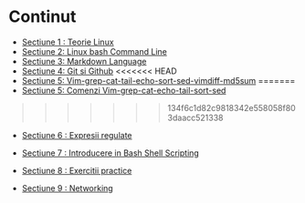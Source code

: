 # Continut
* [Sectiune 1 : Teorie Linux](teorie/teorie-linux.md) 
* [Sectiune 2: Linux bash Command Line](command-line/linux-bash-command-line.md)
* [Sectiune 3: Markdown Language](markdown/markdown-language.md)
* [Sectiune 4: Git si Github](git/git-continut.md)
<<<<<<< HEAD
* [Sectiune 5: Vim-grep-cat-tail-echo-sort-sed-vimdiff-md5sum](vim-grep-cat-tail-echo-sort-sed-vimdiff-md5sum/vim-grep-cat-tail-echo-sort-sed-vimdiff-md5sum.md)
=======
* [Sectiune 5: Comenzi Vim-grep-cat-echo-tail-sort-sed](vim-grep-cat-tail-echo-sort-sed-vimdiff-md5sum/vim-grep-cat-tail-echo-sort-sed-vimdiff-md5sum.md)
>>>>>>> 134f6c1d82c9818342e558058f803daacc521338
* [Sectiune 6 : Expresii regulate](expresiiRegulate/expresii-regulate.md)
* [Sectiune 7 : Introducere in Bash Shell Scripting](bashScripting/bash-shell-scripting.md)
 
* [Sectiune 8 : Exercitii practice](exercitii.md)
* [Sectiune 9 : Networking](netwworking/networking.md)
  

